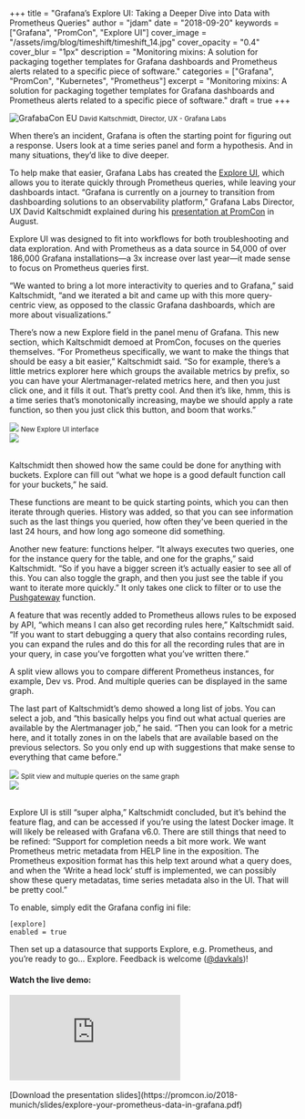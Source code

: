 +++
title = "Grafana’s Explore UI: Taking a Deeper Dive into Data with Prometheus Queries"
author = "jdam"
date = "2018-09-20"
keywords = ["Grafana", "PromCon", "Explore UI"]
cover_image = "/assets/img/blog/timeshift/timeshift_14.jpg"
cover_opacity = "0.4"
cover_blur = "1px"
description = "Monitoring mixins: A solution for packaging together templates for Grafana dashboards and Prometheus alerts related to a specific piece of software."
categories = ["Grafana", "PromCon", "Kubernetes", "Prometheus"]
excerpt = "Monitoring mixins: A solution for packaging together templates for Grafana dashboards and Prometheus alerts related to a specific piece of software."
draft = true
+++

![GrafabaCon EU](/assets/img/blog/david_explore_promcon.jpg)
<small>David Kaltschmidt, Director, UX - Grafana Labs</small>

When there’s an incident, Grafana is often the starting point for figuring out a response. Users look at a time series panel and form a hypothesis. And in many situations, they’d like to dive deeper.

To help make that easier, Grafana Labs has created the [Explore UI](https://github.com/grafana/grafana/projects/8), which allows you to iterate quickly through Prometheus queries, while leaving your dashboards intact. “Grafana is currently on a journey to transition from dashboarding solutions to an observability platform,” Grafana Labs Director, UX David Kaltschmidt explained during his [presentation at PromCon](https://www.youtube.com/watch?v=YDkCgQ802aY&feature=youtu.be&t=1798) in August.

Explore UI was designed to fit into workflows for both troubleshooting and data exploration. And with Prometheus as a data source in 54,000 of over 186,000 Grafana installations—a 3x increase over last year—it made sense to focus on Prometheus queries first.

“We wanted to bring a lot more interactivity to queries and to Grafana,” said Kaltschmidt, “and we iterated a bit and came up with this more query-centric view, as opposed to the classic Grafana dashboards, which are more about visualizations.”

There’s now a new Explore field in the panel menu of Grafana. This new section, which Kaltschmidt demoed at PromCon, focuses on the queries themselves. “For Prometheus specifically, we want to make the things that should be easy a bit easier,” Kaltschmidt said. “So for example, there’s a little metrics explorer here which groups the available metrics by prefix, so you can have your Alertmanager-related metrics here, and then you just click one, and it fills it out. That’s pretty cool. And then it’s like, hmm, this is a time series that’s monotonically increasing, maybe we should apply a rate function, so then you just click this button, and boom that works.”

<div class="row row--no-gutters">
	<div class="col col--md-6">
		<img src="/assets/img/blog/explore_ui-2.jpg" />
		<small>New Explore UI interface</small>
	</div>
	<div class="col col--md-6">
		<img src="/assets/img/blog/explore_ui-1.jpg" />
	</div>
</div>
<br />

Kaltschmidt then showed how the same could be done for anything with buckets. Explore can fill out “what we hope is a good default function call for your buckets,” he said. 

These functions are meant to be quick starting points, which you can then iterate through queries. History was added, so that you can see information such as the last things you queried, how often they've been queried in the last 24 hours, and how long ago someone did something. 

Another new feature: functions helper. “It always executes two queries, one for the instance query for the table, and one for the graphs,” said Kaltschmidt. “So if you have a bigger screen it’s actually easier to see all of this. You can also toggle the graph, and then you just see the table if you want to iterate more quickly.” It only takes one click to filter or to use the [Pushgateway](https://github.com/prometheus/pushgateway) function.

A feature that was recently added to Prometheus allows rules to be exposed by API, “which means I can also get recording rules here,” Kaltschmidt said. “If you want to start debugging a query that also contains recording rules, you can expand the rules and do this for all the recording rules that are in your query, in case you’ve forgotten what you’ve written there.”

A split view allows you to compare different Prometheus instances, for example, Dev vs. Prod. And multiple queries can be displayed in the same graph. 

The last part of Kaltschmidt’s demo showed a long list of jobs. You can select a job, and “this basically helps you find out what actual queries are available by the Alertmanager job,” he said. “Then you can look for a metric here, and it totally zones in on the labels that are available based on the previous selectors. So you only end up with suggestions that make sense to everything that came before.”

<div class="row row--no-gutters">
	<div class="col col--md-6">
		<img src="/assets/img/blog/explore_ui-3.jpg" />
		<small>Split view and multuple queries on the same graph</small>
	</div>
	<div class="col col--md-6">
		<img src="/assets/img/blog/explore_ui-4.jpg" />
	</div>
</div>
<br />

Explore UI is still “super alpha,” Kaltschmidt concluded, but it’s behind the feature flag, and can be accessed if you’re using the latest Docker image. It will likely be released with Grafana v6.0. There are still things that need to be refined: “Support for completion needs a bit more work. We want Prometheus metric metadata from HELP line in the exposition. The Prometheus exposition format has this help text around what a query does, and when the ‘Write a head lock’ stuff is implemented, we can possibly show these query metadatas, time series metadata also in the UI. That will be pretty cool.” 

To enable, simply edit the Grafana config ini file:
```
[explore]
enabled = true
```

Then set up a datasource that supports Explore, e.g. Prometheus, and you’re ready to go… Explore. Feedback is welcome ([@davkals](https://twitter.com/davkals))!

#### Watch the live demo:

<div class="video-wrapper">
	<iframe src="https://www.youtube.com/embed/YDkCgQ802aY?start=1798" frameborder="0" allow="autoplay; encrypted-media" allowfullscreen></iframe>
</div>
<br />
[Download the presentation slides](https://promcon.io/2018-munich/slides/explore-your-prometheus-data-in-grafana.pdf)
